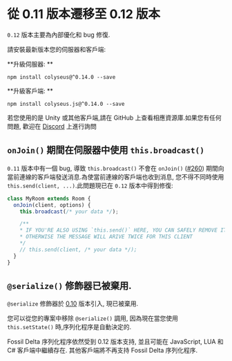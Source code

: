 # 從 0.11 版本遷移至 0.12 版本

`0.12` 版本主要為內部優化和 bug 修復.

請安裝最新版本您的伺服器和客戶端:

**升級伺服器: **

```
npm install colyseus@^0.14.0 --save
```

**升級客戶端: **

```
npm install colyseus.js@^0.14.0 --save
```

若您使用的是 Unity 或其他客戶端,請在 GitHub 上查看相應資源庫.如果您有任何問題, 歡迎在 [Discord](https://discord.gg/RY8rRS7) 上進行詢問

## `onJoin()` 期間在伺服器中使用 `this.broadcast()`

`0.11` 版本中有一個 bug, 導致 `this.broadcast()` 不會在 `onJoin()` ([#260](https://github.com/colyseus/colyseus/issues/260)) 期間向當前連線的客戶端發送消息.為使當前連線的客戶端也收到消息, 您不得不同時使用 `this.send(client, ...)`.此問題現已在 `0.12` 版本中得到修復:

```typescript
class MyRoom extends Room {
  onJoin(client, options) {
    this.broadcast(/* your data */);

    /**
    * IF YOU'RE ALSO USING `this.send()` HERE, YOU CAN SAFELY REMOVE IT,
    * OTHERWISE THE MESSAGE WILL ARIVE TWICE FOR THIS CLIENT
    */
    // this.send(client, /* your data */);
  }
}
```


## `@serialize()` 修飾器已被棄用.

`@serialize` 修飾器於 [0.10](/migrating/0.10/#i-want-to-continue-using-the-previous-serializer) 版本引入, 現已被棄用.

您可以從您的專案中移除 `@serialize()` 調用, 因為現在當您使用 `this.setState()` 時,序列化程序是自動決定的.

Fossil Delta 序列化程序依然受到 0.12 版本支持, 並且可能在 JavaScript, LUA 和 C# 客戶端中繼續存在. 其他客戶端將不再支持 Fossil Delta 序列化程序.
